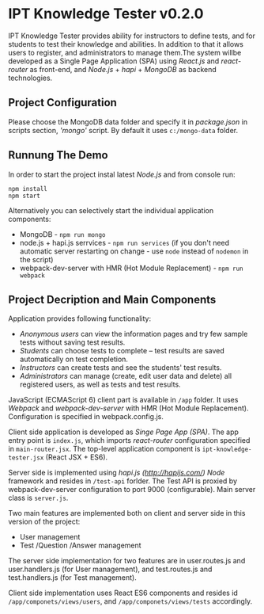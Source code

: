 # IPT Knowledge Tester v0.2.0

IPT Knowledge Tester provides ability for instructors to define tests, and for students to test their knowledge and abilities. 
In addition to that it allows users to register, and administrators to manage them.The system willbe developed as a Single Page Application (SPA) 
using *React.js* and *react-router* as front-end, and *Node.js* + *hapi* + *MongoDB* as backend technologies.

## Project Configuration
Please choose the MongoDB data folder and specify it in *package.json* in scripts section, *'mongo'* script. 
By default it uses `c:/mongo-data` folder.

## Runnung The Demo
In order to start the project instal latest *Node.js* and from console run:
```
npm install
npm start
``` 

Alternatively you can selectively start the individual application components:
* MongoDB - `npm run mongo`
* node.js + hapi.js serrvices - `npm run services` (if you don't need automatic server restarting on change - use `node` instead of `nodemon` in the script)
* webpack-dev-server with HMR (Hot Module Replacement) - `npm run webpack`


## Project Decription and Main Components
Application provides following functionality:

* *Anonymous users* can view the information pages and try few sample tests without saving test results.
* *Students* can choose tests to complete – test results are saved automatically on test completion.
* *Instructors* can create tests and see the students' test results.
* *Administrators* can manage (create, edit user data and delete) all registered users, as well as tests and test results.

JavaScript (ECMAScript 6) client part is available in `/app` folder. It uses *Webpack* and *webpack-dev-server* with HMR (Hot Module Replacement).
Configuration is specified in webpack.config.js. 

Client side application is developed as *Singe Page App (SPA)*. The app entry point is `index.js`, which imports *react-router* configuration
specified in `main-router.jsx`. The top-level application component is `ipt-knowledge-tester.jsx` (React JSX + ES6).

Server side is implemented using *hapi.js (http://hapijs.com/)* *Node* framework and resides in `/test-api` forlder. 
The Test API is proxied by webpack-dev-server configuration to port 9000 (configurable). Main server class is `server.js`.

Two main features are implemented both on client and server side in this version of the project:
* User management
* Test /Question /Answer management

The server side implementation for two features are in user.routes.js and user.handlers.js (for User management), 
and test.routes.js and test.handlers.js (for Test management).

Client side implementation uses React ES6 components and resides id `/app/componets/views/users`, and `/app/componets/views/tests` accordingly.
